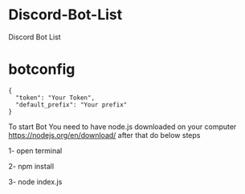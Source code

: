 # Discord-Bot-List
Discord Bot List

# botconfig 
```
{
  "token": "Your Token",
  "default_prefix": "Your prefix"
}
```
To start Bot
You need to have node.js downloaded on your computer
https://nodejs.org/en/download/
 after that do below steps

1- open terminal

2- npm install

3- node index.js


